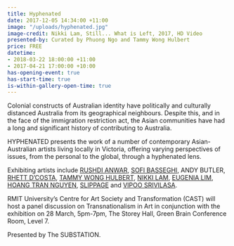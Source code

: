 ```yaml
---
title: Hyphenated
date: 2017-12-05 14:34:00 +11:00
image: "/uploads/hyphenated.jpg"
image-credit: Nikki Lam, Still... What is Left, 2017, HD Video
presented-by: Curated by Phuong Ngo and Tammy Wong Hulbert
price: FREE
datetime:
- 2018-03-22 18:00:00 +11:00
- 2017-04-21 17:00:00 +10:00
has-opening-event: true
has-start-time: true
is-within-gallery-open-time: true
---
```


Colonial constructs of Australian identity have politically and culturally distanced Australia from its geographical neighbours. Despite this, and in the face of the immigration restriction act, the Asian communities have had a long and significant history of contributing to Australia. 

HYPHENATED presents the work of a number of contemporary Asian-Australian artists living locally in Victoria, offering varying perspectives of issues, from the personal to the global, through a hyphenated lens.

Exhibiting artists include [RUSHDI ANWAR](http://www.rushdi.com.au/), [SOFI BASSEGHI](http://sofibasseghi.com/), ANDY BUTLER, [RHETT D’COSTA](http://art.rmit.edu.au/people/rhett-dcosta/), [TAMMY WONG HULBERT](http://www.tammywonghulbert.com/), [NIKKI LAM](http://nikkilam.info/), [EUGENIA LIM](http://www.eugenialim.com/), [HOANG TRAN NGUYEN](http://hoangtrannguyen.com/htn.html), [SLIPPAGE](http://www.slippage.com.au/) and [VIPOO SRIVILASA](http://vipoo.com/).

RMIT University’s Centre for Art Society and Transformation (CAST) will host a panel discussion on Transnationalism in Art in conjunction with the exhibition on 28 March, 5pm-7pm, The Storey Hall, Green Brain Conference Room, Level 7.

Presented by The SUBSTATION.